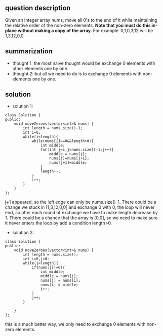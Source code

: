 ## question description
Given an integer array nums, move all 0's to the end of it while maintaining the relative order of the non-zero elements.
<b>Note that you must do this in-place without making a copy of the array.</b>
For example: 0,1,0,3,12 will be 1,3,12,0,0

## summarization
* thought 1: the most naive thought would be exchange 0 elements with other elements one by one. 
* thought 2: but all we need to do is to exchange 0 elements with non-elements one by one.

## solution
* solution 1:
```
class Solution {
public:
    void moveZeroes(vector<int>& nums) {
        int length = nums.size()-1;
        int i=0;
        while(i<length){
            while(nums[i]==0&&length>0){
                int middle;
                for(int j=i;j<nums.size()-1;j++){
                    middle = nums[j];
                    nums[j]=nums[j+1];
                    nums[j+1]=middle;
                }
                length--;
            }
            i++;
        }
    }
};
```
j+1 appeared, so the left edge can only be nums.size()-1. There could be a change we stuck in [1,3,12,0,0] and exchange 0 with 0, the loop will never end, so after each round of exchange we have to make length decrease by 1. There could be a chance that the array is [0,0], so we need to make sure it never enters the loop by add a condition length>0.
* solution 2:
```
class Solution {
public:
    void moveZeroes(vector<int>& nums) {
        int length = nums.size();
        int i=0,j=0;
        while(j<length){
            if(nums[j]!=0){
                int middle;
                middle = nums[j];
                nums[j] = nums[i];
                nums[i] = middle;
                i++;
            }
            j++;
        }
       
    }
};
```
this is a much better way, we only need to exchange 0 elements with non-zero elements. 